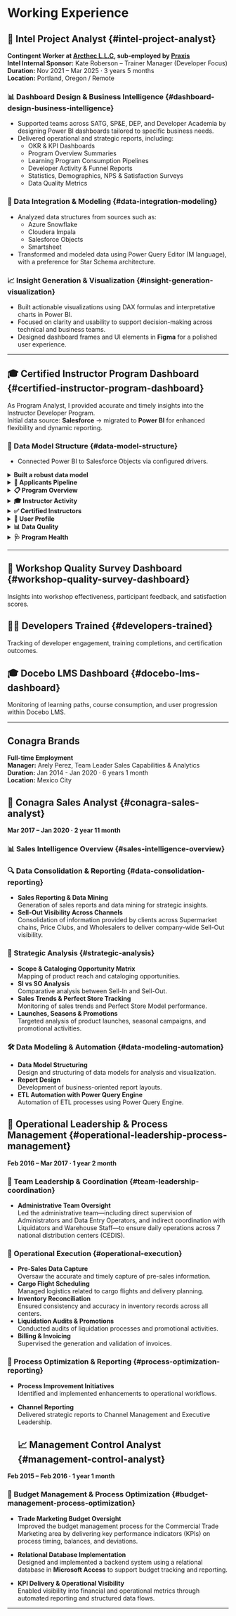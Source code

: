 # Working Experience

## 🧠 Intel Project Analyst {#intel-project-analyst} 
**Contingent Worker at [Arcthec L.L.C](https://www.linkedin.com/company/artechllc/), sub-employed by [Praxis](https://www.linkedin.com/company/praxis_2/)**  
**Intel Internal Sponsor:** Kate Roberson – Trainer Manager (Developer Focus)  
**Duration:** Nov 2021 – Mar 2025  ·  3 years 5 months  
**Location:** Portland, Oregon / Remote  

### 📊 Dashboard Design & Business Intelligence {#dashboard-design-business-intelligence}

- Supported teams across SATG, SP&E, DEP, and Developer Academia by designing Power BI dashboards tailored to specific business needs.
- Delivered operational and strategic reports, including:
  - OKR & KPI Dashboards  
  - Program Overview Summaries  
  - Learning Program Consumption Pipelines  
  - Developer Activity & Funnel Reports  
  - Statistics, Demographics, NPS & Satisfaction Surveys  
  - Data Quality Metrics

### 🔗 Data Integration & Modeling {#data-integration-modeling}

- Analyzed data structures from sources such as:
  - Azure Snowflake  
  - Cloudera Impala  
  - Salesforce Objects  
  - Smartsheet  
- Transformed and modeled data using Power Query Editor (M language), with a preference for Star Schema architecture.

### 📈 Insight Generation & Visualization {#insight-generation-visualization}

- Built actionable visualizations using DAX formulas and interpretative charts in Power BI.
- Focused on clarity and usability to support decision-making across technical and business teams.
- Designed dashboard frames and UI elements in **Figma** for a polished user experience.

---

## 🎓 Certified Instructor Program Dashboard {#certified-instructor-program-dashboard}

As Program Analyst, I provided accurate and timely insights into the Instructor Developer Program.  
Initial data source: **Salesforce** → migrated to **Power BI** for enhanced flexibility and dynamic reporting.

### 🧩 Data Model Structure {#data-model-structure}

- Connected Power BI to Salesforce Objects via configured drivers.

 <details>
 <summary><strong>Built a robust data model</strong></summary>
  <br>
  - FactLearningPlan  
  - FactCertifiedStatus  
  - FactInstructors  
  - FactInstructorActivity  
  - DimAccounts  
  - DimGeo  
  - DimDate  
  - DimCourses  
  - DimLearningPlans  
  - DimInstructorSponsors
</details>

<details>
  <summary><strong>📌 Applicants Pipeline</strong></summary>
  <br>
  - Visualized applicant progress across learning plans and courses.
  - Enabled drill-down functionality for Program Managers and Sponsors.
  - Interactive filters: geography, sponsor, company, course status.
  - Highlighted “Pending Approval” status for managerial action.
  - Exportable Applicant Status table for Excel analysis.
  - Implemented custom DAX measure: **Days Inactive** (based on Salesforce activity field).
 <br>
  <img width="501" height="305" alt="Applicants Pipeline" src="https://github.com/user-attachments/assets/d291bd6e-93a2-4fcd-85bb-c5f769672a80" />
</details>

<details>
  <summary><strong>📋 Program Overview</strong></summary>
  <br>
  Summary of program stages, enrollment metrics, and certification progress.
</details>

<details>
  <summary><strong>🎓 Instructor Activity</strong></summary>
  <br>
  Tracking of instructor engagement, course delivery, and certification support.
</details>

<details>
  <summary><strong>✅ Certified Instructors</strong></summary>
  <br>
  Overview of certified instructors by region, sponsor, and program.
</details>

<details>
  <summary><strong>👤 User Profile</strong></summary>
  <br>
  Individual applicant profiles with progress, prerequisites, and activity logs.
</details>

<details>
  <summary><strong>📊 Data Quality</strong></summary>
  <br>
  Metrics on data completeness, accuracy, and update frequency.
</details>

<details>
  <summary><strong>🩺 Program Health</strong></summary>
  <br>
  Aggregated indicators of program performance, satisfaction, and growth.
</details>

----

## 🧪 Workshop Quality Survey Dashboard  {#workshop-quality-survey-dashboard}

Insights into workshop effectiveness, participant feedback, and satisfaction scores.

## 👨‍💻 Developers Trained  {#developers-trained}

Tracking of developer engagement, training completions, and certification outcomes.

## 🎓 Docebo LMS Dashboard  {#docebo-lms-dashboard}
Monitoring of learning paths, course consumption, and user progression within Docebo LMS.

--------------------------------------------------------------------------------------------------

## Conagra Brands

**Full-time Employment**  
**Manager:** Arely Perez, Team Leader Sales Capabilities & Analytics  
**Duration:** Jan 2014 - Jan 2020 · 6 years 1 month  
**Location:** Mexico City


## 🧠 Conagra Sales Analyst {#conagra-sales-analyst}
**Mar 2017 – Jan 2020 · 2 year 11 month**  

### 📊 Sales Intelligence Overview {#sales-intelligence-overview}

### 🔍 Data Consolidation & Reporting {#data-consolidation-reporting}
- **Sales Reporting & Data Mining**  
  Generation of sales reports and data mining for strategic insights.
- **Sell-Out Visibility Across Channels**  
  Consolidation of information provided by clients across Supermarket chains, Price Clubs, and Wholesalers to deliver company-wide Sell-Out visibility.

### 🧭 Strategic Analysis {#strategic-analysis}
- **Scope & Cataloging Opportunity Matrix**  
  Mapping of product reach and cataloging opportunities.
- **SI vs SO Analysis**  
  Comparative analysis between Sell-In and Sell-Out.
- **Sales Trends & Perfect Store Tracking**  
  Monitoring of sales trends and Perfect Store Model performance.
- **Launches, Seasons & Promotions**  
  Targeted analysis of product launches, seasonal campaigns, and promotional activities.

### 🛠️ Data Modeling & Automation  {#data-modeling-automation}
- **Data Model Structuring**  
  Design and structuring of data models for analysis and visualization.
- **Report Design**  
  Development of business-oriented report layouts.
- **ETL Automation with Power Query Engine**  
  Automation of ETL processes using Power Query Engine.

## 🏢 Operational Leadership & Process Management {#operational-leadership-process-management}
**Feb 2016 – Mar 2017 · 1 year 2 month**  


### 👥 Team Leadership & Coordination {#team-leadership-coordination}
- **Administrative Team Oversight**  
  Led the administrative team—including direct supervision of Administrators and Data Entry Operators, and indirect coordination with Liquidators and Warehouse Staff—to ensure daily operations across 7 national distribution centers (CEDIS).

### 🚚 Operational Execution {#operational-execution}
- **Pre-Sales Data Capture**  
  Oversaw the accurate and timely capture of pre-sales information.
- **Cargo Flight Scheduling**  
  Managed logistics related to cargo flights and delivery planning.
- **Inventory Reconciliation**  
  Ensured consistency and accuracy in inventory records across all centers.
- **Liquidation Audits & Promotions**  
  Conducted audits of liquidation processes and promotional activities.
- **Billing & Invoicing**  
  Supervised the generation and validation of invoices.

### 🔧 Process Optimization & Reporting {#process-optimization-reporting}
- **Process Improvement Initiatives**  
  Identified and implemented enhancements to operational workflows.
- **Channel Reporting**  
  Delivered strategic reports to Channel Management and Executive Leadership.

  ## 📈 Management Control Analyst  {#management-control-analyst}
**Feb 2015 – Feb 2016 · 1 year 1 month**  


### 🧮 Budget Management & Process Optimization {#budget-management-process-optimization}
- **Trade Marketing Budget Oversight**  
  Improved the budget management process for the Commercial Trade Marketing area by delivering key performance indicators (KPIs) on process timing, balances, and deviations.

- **Relational Database Implementation**  
  Designed and implemented a backend system using a relational database in **Microsoft Access** to support budget tracking and reporting.

- **KPI Delivery & Operational Visibility**  
  Enabled visibility into financial and operational metrics through automated reporting and structured data flows.

---

